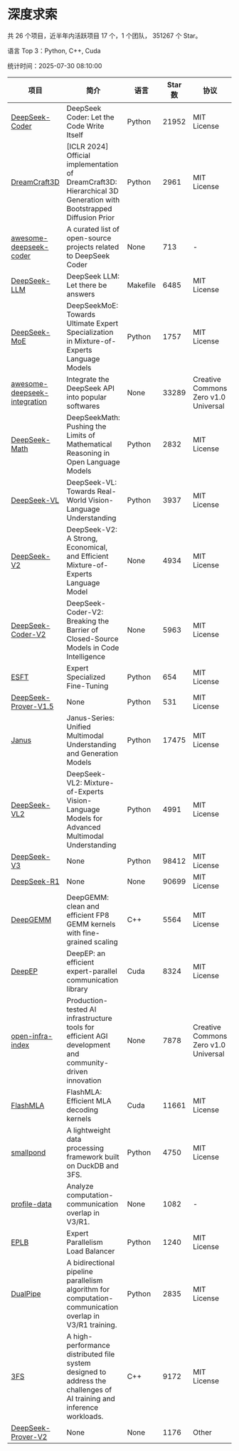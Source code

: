 # 深度求索

共 26 个项目，近半年内活跃项目 17 个，1 个团队， 351267 个 Star。

语言 Top 3：Python, C++, Cuda

统计时间：2025-07-30 08:10:00

| 项目 | 简介 | 语言 | Star 数 | 协议 | 创建时间 | 最后更新时间 | 最后提交时间 |
| --- | --- | --- | --- | --- | --- | --- | --- |
| [DeepSeek-Coder](https://github.com/deepseek-ai/DeepSeek-Coder) | DeepSeek Coder: Let the Code Write Itself | Python | 21952 | MIT License | 2023-10-20 | 2025-07-30 | 2024-05-21 |
| [DreamCraft3D](https://github.com/deepseek-ai/DreamCraft3D) | [ICLR 2024] Official implementation of DreamCraft3D: Hierarchical 3D Generation with Bootstrapped Diffusion Prior | Python | 2961 | MIT License | 2023-10-23 | 2025-07-29 | 2025-04-22 |
| [awesome-deepseek-coder](https://github.com/deepseek-ai/awesome-deepseek-coder) | A curated list of open-source projects related to DeepSeek Coder | None | 713 | - | 2023-11-06 | 2025-07-27 | 2024-04-03 |
| [DeepSeek-LLM](https://github.com/deepseek-ai/DeepSeek-LLM) | DeepSeek LLM: Let there be answers | Makefile | 6485 | MIT License | 2023-11-29 | 2025-07-30 | 2024-02-04 |
| [DeepSeek-MoE](https://github.com/deepseek-ai/DeepSeek-MoE) | DeepSeekMoE: Towards Ultimate Expert Specialization in Mixture-of-Experts Language Models | Python | 1757 | MIT License | 2024-01-02 | 2025-07-29 | 2024-01-16 |
| [awesome-deepseek-integration](https://github.com/deepseek-ai/awesome-deepseek-integration) | Integrate the DeepSeek API into popular softwares | None | 33289 | Creative Commons Zero v1.0 Universal | 2024-01-11 | 2025-07-30 | 2025-05-13 |
| [DeepSeek-Math](https://github.com/deepseek-ai/DeepSeek-Math) | DeepSeekMath: Pushing the Limits of Mathematical Reasoning in Open Language Models | Python | 2832 | MIT License | 2024-02-05 | 2025-07-30 | 2024-04-15 |
| [DeepSeek-VL](https://github.com/deepseek-ai/DeepSeek-VL) | DeepSeek-VL: Towards Real-World Vision-Language Understanding | Python | 3937 | MIT License | 2024-03-07 | 2025-07-30 | 2024-04-24 |
| [DeepSeek-V2](https://github.com/deepseek-ai/DeepSeek-V2) | DeepSeek-V2: A Strong, Economical, and Efficient Mixture-of-Experts Language Model | None | 4934 | MIT License | 2024-04-22 | 2025-07-28 | 2024-09-25 |
| [DeepSeek-Coder-V2](https://github.com/deepseek-ai/DeepSeek-Coder-V2) | DeepSeek-Coder-V2: Breaking the Barrier of Closed-Source Models in Code Intelligence | None | 5963 | MIT License | 2024-06-14 | 2025-07-30 | 2024-09-24 |
| [ESFT](https://github.com/deepseek-ai/ESFT) | Expert Specialized Fine-Tuning | Python | 654 | MIT License | 2024-07-04 | 2025-07-26 | 2025-05-22 |
| [DeepSeek-Prover-V1.5](https://github.com/deepseek-ai/DeepSeek-Prover-V1.5) | None | Python | 531 | MIT License | 2024-08-15 | 2025-07-29 | 2024-08-16 |
| [Janus](https://github.com/deepseek-ai/Janus) | Janus-Series: Unified Multimodal Understanding and Generation Models | Python | 17475 | MIT License | 2024-10-18 | 2025-07-30 | 2025-02-01 |
| [DeepSeek-VL2](https://github.com/deepseek-ai/DeepSeek-VL2) | DeepSeek-VL2: Mixture-of-Experts Vision-Language Models for Advanced Multimodal Understanding | Python | 4991 | MIT License | 2024-12-13 | 2025-07-30 | 2025-02-26 |
| [DeepSeek-V3](https://github.com/deepseek-ai/DeepSeek-V3) | None | Python | 98412 | MIT License | 2024-12-26 | 2025-07-30 | 2025-06-27 |
| [DeepSeek-R1](https://github.com/deepseek-ai/DeepSeek-R1) | None | None | 90699 | MIT License | 2025-01-20 | 2025-07-30 | 2025-06-27 |
| [DeepGEMM](https://github.com/deepseek-ai/DeepGEMM) | DeepGEMM: clean and efficient FP8 GEMM kernels with fine-grained scaling | C++ | 5564 | MIT License | 2025-02-13 | 2025-07-30 | 2025-07-30 |
| [DeepEP](https://github.com/deepseek-ai/DeepEP) | DeepEP: an efficient expert-parallel communication library | Cuda | 8324 | MIT License | 2025-02-17 | 2025-07-30 | 2025-07-30 |
| [open-infra-index](https://github.com/deepseek-ai/open-infra-index) | Production-tested AI infrastructure tools for efficient AGI development and community-driven innovation | None | 7878 | Creative Commons Zero v1.0 Universal | 2025-02-21 | 2025-07-30 | 2025-05-15 |
| [FlashMLA](https://github.com/deepseek-ai/FlashMLA) | FlashMLA: Efficient MLA decoding kernels | Cuda | 11661 | MIT License | 2025-02-21 | 2025-07-29 | 2025-04-29 |
| [smallpond](https://github.com/deepseek-ai/smallpond) | A lightweight data processing framework built on DuckDB and 3FS. | Python | 4750 | MIT License | 2025-02-24 | 2025-07-30 | 2025-03-05 |
| [profile-data](https://github.com/deepseek-ai/profile-data) | Analyze computation-communication overlap in V3/R1. | None | 1082 | - | 2025-02-26 | 2025-07-30 | 2025-03-21 |
| [EPLB](https://github.com/deepseek-ai/EPLB) | Expert Parallelism Load Balancer | Python | 1240 | MIT License | 2025-02-26 | 2025-07-25 | 2025-03-24 |
| [DualPipe](https://github.com/deepseek-ai/DualPipe) | A bidirectional pipeline parallelism algorithm for computation-communication overlap in V3/R1 training. | Python | 2835 | MIT License | 2025-02-26 | 2025-07-28 | 2025-03-10 |
| [3FS](https://github.com/deepseek-ai/3FS) |  A high-performance distributed file system designed to address the challenges of AI training and inference workloads.  | C++ | 9172 | MIT License | 2025-02-27 | 2025-07-30 | 2025-07-28 |
| [DeepSeek-Prover-V2](https://github.com/deepseek-ai/DeepSeek-Prover-V2) | None | None | 1176 | Other | 2025-04-30 | 2025-07-29 | 2025-07-18 |
